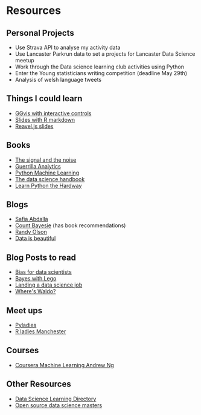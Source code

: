 # Resources

## Personal Projects

* Use Strava API to analyse my activity data
* Use Lancaster Parkrun data to set a projects for Lancaster Data Science meetup
* Work through the Data science learning club activities using Python
* Enter the Young statisticians writing competition (deadline May 29th)
* Analysis of welsh language tweets

## Things I could learn

* [GGvis with interactive controls](http://ggvis.rstudio.com/interactivity.html#basic-interactive-controls)
* [Slides with R markdown]()
* [Reavel.js slides]()

## Books

* [The signal and the noise](https://www.amazon.com/gp/product/B007V65R54/ref=as_li_tl?ie=UTF8&camp=1789&creative=390957&creativeASIN=B007V65R54&linkCode=as2&tag=datasciguide-20&linkId=BEWNMOSSY23476VD)
* [Guerrilla Analytics](https://www.amazon.co.uk/Guerrilla-Analytics-Practical-Approach-Working/dp/0128002182/ref=sr_1_1?ie=UTF8&qid=1492723717&sr=8-1&keywords=Guerrilla+Analytics%3A)
* [Python Machine Learning](https://www.amazon.com/Python-Machine-Learning-Sebastian-Raschka/dp/1783555130/ref=as_li_ss_il?ie=UTF8&qid=1459217359&sr=8-1&keywords=python+machine+learning&linkCode=li2&tag=becomingadatascientist-20&linkId=f04b3b2e25bf4141f8a3a8c8beac8f16)
* [The data science handbook](http://www.thedatasciencehandbook.com/)
* [Learn Python the Hardway](https://learnpythonthehardway.org/book/)

## Blogs

* [Safia Abdalla](https://safia.rocks/)
* [Count Bayesie](https://www.countbayesie.com/) (has book recommendations)
* [Randy Olson](http://www.randalolson.com/blog/)
* [Data is beautiful](https://www.reddit.com/r/dataisbeautiful/)


## Blog Posts to read

* [Bias for data scientists](https://www.becomingadatascientist.com/2015/11/22/a-challenge-to-data-scientists/)
* [Bayes with Lego](https://www.countbayesie.com/blog/2015/2/18/bayes-theorem-with-lego)
* [Landing a data science job](http://www.erinshellman.com/crushed-it-landing-a-data-science-job/)
* [Where's Waldo?](http://www.randalolson.com/2015/02/03/heres-waldo-computing-the-optimal-search-strategy-for-finding-waldo/)

## Meet ups

* [Pyladies](http://www.pyladies.com/locations/)
* [R ladies Manchester](https://www.meetup.com/R-Ladies-Manchester/)

## Courses

* [Coursera Machine Learning Andrew Ng](https://www.coursera.org/learn/machine-learning)

## Other Resources

*  [Data Science Learning Directory](http://www.datasciguide.com/)
*  [Open source data science masters](http://datasciencemasters.org/)